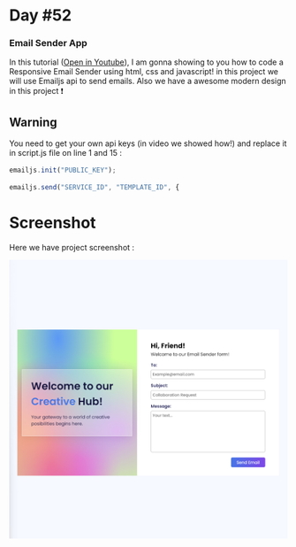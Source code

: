 # Day #52

### Email Sender App
In this tutorial ([Open in Youtube](https://youtu.be/7H8mrKTyYT4)),  I am gonna showing to you how to code a Responsive Email Sender using html, css and javascript! in this project we will use Emailjs api to send emails. Also we have a awesome modern design in this project ❗️

## Warning
You need to get your own api keys (in video we showed how!) and replace it in script.js file on line 1 and 15 :

```javascript
emailjs.init("PUBLIC_KEY");
```
```javascript
emailjs.send("SERVICE_ID", "TEMPLATE_ID", {
```


# Screenshot
Here we have project screenshot :

![screenshot](screenshot.jpg)
